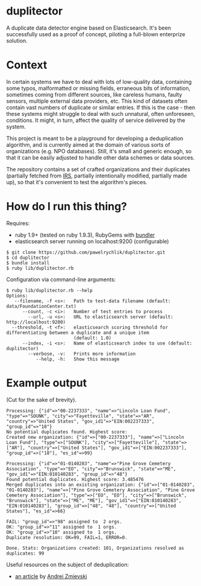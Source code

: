 duplitector
===========

A duplicate data detector engine based on Elasticsearch. It's been successfully used as a proof of concept, piloting a full-blown enterprize solution.

Context
=======

In certain systems we have to deal with lots of low-quality data, containing some typos, malformatted or missing fields, erraneous bits of information, sometimes coming from different sources, like careless humans, faulty sensors, multiple external data providers, etc. This kind of datasets often contain vast numbers of duplicate or similar entries. If this is the case - then these systems might struggle to deal with such unnatural, often unforeseen, conditions. It might, in turn, affect the quality of service delivered by the system.

This project is meant to be a playground for developing a deduplication algorithm, and is currently aimed at the domain of various sorts of organizations (e.g. NPO databases). Still, it's small and generic enough, so that it can be easily adjusted to handle other data schemes or data sources.

The repository contains a set of crafted organizations and their duplicates (partially fetched from [IRS](http://www.irs.gov/Charities-&-Non-Profits/Exempt-Organizations-Select-Check), partially intentionally modified, partially made up), so that it's convenient to test the algorithm's pieces.

How do I run this thing?
========================

Requires:
* ruby 1.9+ (tested on ruby 1.9.3), RubyGems with [bundler](http://rubygems.org/gems/bundler)
* elasticsearch server running on localhost:9200 (configurable)

```
$ git clone https://github.com/pawelrychlik/duplitector.git
$ cd duplitector
$ bundle install
$ ruby lib/duplitector.rb
```

Configuration via command-line arguments:
```
$ ruby lib/duplitector.rb --help
Options:
   --filename, -f <s>:   Path to test-data filename (default: data/FoundationCenter.txt)
      --count, -c <i>:   Number of test entries to process
        --url, -u <s>:   URL to elasticsearch server (default: http://localhost:9200)
  --threshold, -t <f>:   elasticsearch scoring threshold for differentiating between a duplicate and a unique item
                         (default: 1.0)
      --index, -i <s>:   Name of elasticsearch index to use (default: duplitector)
        --verbose, -v:   Prints more information
           --help, -h:   Show this message
```

Example output
==============

(Cut for the sake of brevity).

```
Processing: {"id"=>"00-2237333", "name"=>"Lincoln Loan Fund", "type"=>"SOUNK", "city"=>"Fayetteville", "state"=>"AR", "country"=>"United States", "gov_id1"=>"EIN:002237333", "group_id"=>"18"}
No potential duplicates found. Highest score: 
Created new organization: {"id"=>["00-2237333"], "name"=>["Lincoln Loan Fund"], "type"=>["SOUNK"], "city"=>["Fayetteville"], "state"=>["AR"], "country"=>["United States"], "gov_id1"=>["EIN:002237333"], "group_id"=>["18"], "es_id"=>99}

Processing: {"id"=>"01-0140283", "name"=>"Pine Grove Cemetery Association", "type"=>"EO", "city"=>"Brunswick", "state"=>"ME", "gov_id1"=>"EIN:010140283", "group_id"=>"48"}
Found potential duplicates. Highest score: 3.485476
Merged duplicates into an existing organization: {"id"=>["01-0140283", "01-0140283"], "name"=>["Pine Grove Cemetery Association", "Pine Grove Cemetery Association"], "type"=>["EO", "EO"], "city"=>["Brunswick", "Brunswick"], "state"=>["ME", "ME"], "gov_id1"=>["EIN:010140283", "EIN:010140283"], "group_id"=>["48", "48"], "country"=>["United States"], "es_id"=>66}

FAIL: "group_id"=>"98" assigned to  2 orgs.
OK: "group_id"=>"11" assigned to  1 orgs.
OK: "group_id"=>"10" assigned to  1 orgs.
Duplicate resolution: OK=99, FAIL=1, ERROR=0.

Done. Stats: Organizations created: 101, Organizations resolved as duplicates: 99
```

Useful resources on the subject of deduplication:
* [an article](http://zmievski.org/2011/03/duplicates-detection-with-elasticsearch) by [Andrei Zmievski](http://twitter.com/a)
